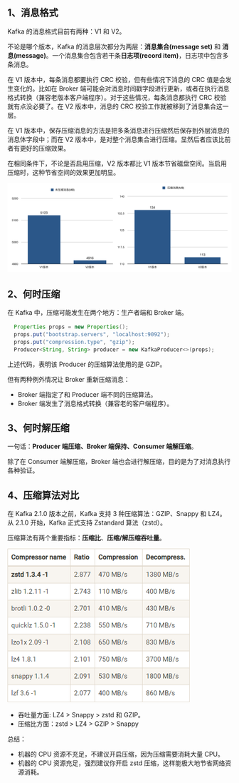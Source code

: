 ## 1、消息格式

Kafka 的消息格式目前有两种：V1 和 V2。

不论是哪个版本，Kafka 的消息层次都分为两层：**消息集合(message set)** 和 **消息(message)**。一个消息集合包含若干条**日志项(record item)**，日志项中包含多条消息。

在 V1 版本中，每条消息都要执行 CRC 校验，但有些情况下消息的 CRC 值是会发生变化的。比如在 Broker 端可能会对消息时间戳字段进行更新，或者在执行消息格式转换（兼容老版本客户端程序）。对于这些情况，每条消息都执行 CRC 校验就有点没必要了。在 V2 版本中，消息的 CRC 校验工作就被移到了消息集合这一层。

在 V1 版本中，保存压缩消息的方法是把多条消息进行压缩然后保存到外层消息的消息体字段中；而在 V2 版本中，是对整个消息集合进行压缩。显然后者应该比前者有更好的压缩效果。

在相同条件下，不论是否启用压缩，V2 版本都比 V1 版本节省磁盘空间。当启用压缩时，这种节省空间的效果更加明显。

![V! 和 V2 对比](./imgs/10_01.png)

## 2、何时压缩

在 Kafka 中，压缩可能发生在两个地方：生产者端和 Broker 端。
```java
  Properties props = new Properties();
  props.put("bootstrap.servers", "localhost:9092");
  props.put("compression.type", "gzip");
  Producer<String, String> producer = new KafkaProducer<>(props);
```

上述代码，表明该 Producer 的压缩算法使用的是 GZIP。

但有两种例外情况让 Broker 重新压缩消息：
- Broker 端指定了和 Producer 端不同的压缩算法。
- Broker 端发生了消息格式转换（兼容老的客户端程序）。

## 3、何时解压缩

一句话：**Producer 端压缩、Broker 端保持、Consumer 端解压缩**。

除了在 Consumer 端解压缩，Broker 端也会进行解压缩，目的是为了对消息执行各种验证。

## 4、压缩算法对比

在 Kafka 2.1.0 版本之前，Kafka 支持 3 种压缩算法：GZIP、Snappy 和 LZ4。从 2.1.0 开始，Kafka 正式支持 Zstandard 算法（zstd）。

压缩算法有两个重要指标：**压缩比**、**压缩/解压缩吞吐量**。

![压缩算法对比](./imgs/10_02.png)

- 吞吐量方面: LZ4 > Snappy > zstd 和 GZIP。
- 压缩比方面：zstd > LZ4 > GZIP > Snappy

总结：
- 机器的 CPU 资源不充足，不建议开启压缩，因为压缩需要消耗大量 CPU。
- 机器的 CPU 资源充足，强烈建议你开启 zstd 压缩，这样能极大地节省网络资源消耗。
